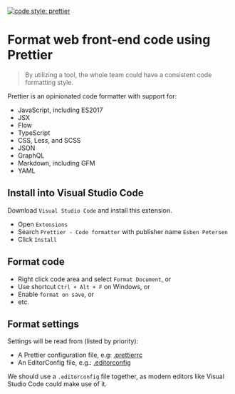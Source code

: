[![code style: prettier](https://img.shields.io/badge/code_style-prettier-ff69b4.svg?style=flat-square)](https://github.com/prettier/prettier)

# Format web front-end code using Prettier

> By utilizing a tool, the whole team could have a consistent code formatting style.

Prettier is an opinionated code formatter with support for:

- JavaScript, including ES2017
- JSX
- Flow
- TypeScript
- CSS, Less, and SCSS
- JSON
- GraphQL
- Markdown, including GFM
- YAML

## Install into Visual Studio Code

Download `Visual Studio Code` and install this extension.

- Open `Extensions`
- Search `Prettier - Code formatter` with publisher name `Esben Petersen`
- Click `Install`

## Format code

- Right click code area and select `Format Document`, or
- Use shortcut `Ctrl + Alt + F` on Windows, or
- Enable `format on save`, or
- etc.

## Format settings

Settings will be read from (listed by priority):

- A Prettier configuration file, e.g: [.prettierrc](./.prettierrc)
- An EditorConfig file, e.g.: [.editorconfig](./.editorconfig)

We should use a `.editorconfig` file together, as modern editors like Visual Studio Code could make use of it.
